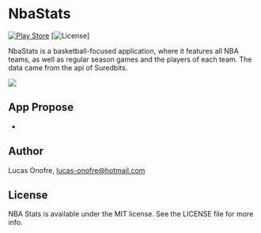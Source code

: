 NbaStats
===========

[![Play Store](https://img.shields.io/badge/Play%20Store-1.0-blue.svg)](https://play.google.com/store/apps/details?id=com.onoffice.lucas.nbastats)
[![License](https://img.shields.io/badge/License-MIT-green.svg)]

NbaStats is a basketball-focused application, where it features all NBA teams, as well as regular season games and
the players of each team. The data came from the api of Suredbits.
 
![](https://media.giphy.com/media/8JTDhb8CMWXClzWGpL/giphy.gif)

## App Propose
-

## Author

Lucas Onofre, lucas-onofre@hotmail.com

## License

NBA Stats is available under the MIT license. See the LICENSE file for more info.

